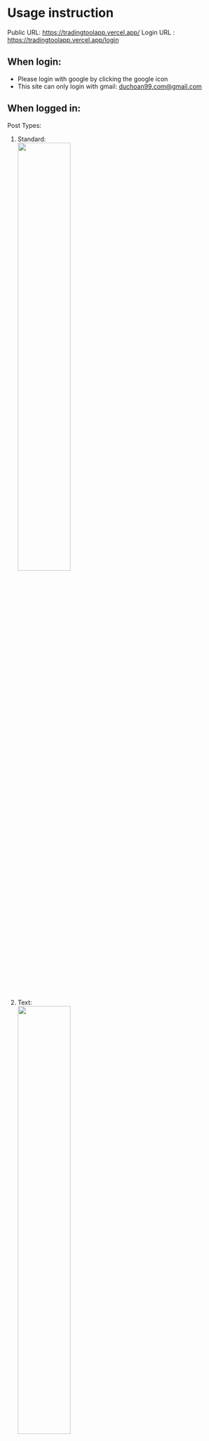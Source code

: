 # Usage instruction

Public URL: https://tradingtoolapp.vercel.app/
Login URL : https://tradingtoolapp.vercel.app/login

##  When login:
-   Please login with google by clicking the google icon
-   This site can only login with gmail: duchoan99.com@gmail.com

## When logged in:
Post Types:<br />
1. Standard:<br />
    <img src="https://github.com/user-attachments/assets/3fef3c2c-f1eb-4afd-b9bb-8fd3e07524ab " width=50% height=50%>
2. Text:<br />
    <img src="https://github.com/user-attachments/assets/96f85b78-8f78-4745-a9bc-82c41d588795" width=50% height=50%>
3. Video:<br />
    <img src="https://github.com/user-attachments/assets/2e434294-6e3d-4810-9c34-335e64ad072f" width=50% height=50%>
4. Audio:<br />
    <img src="https://github.com/user-attachments/assets/72ed0535-87cd-4957-a401-6b34ad757dbb" width=50% height=50%>
5. Quote:<br />
    <img src="https://github.com/user-attachments/assets/b48bbf87-f238-446b-8a6e-f03a5a56ac12" width=50% height=50%>

## Content Syntax
Please check it out here: [Mdx Syntax](https://www.markdownguide.org/cheat-sheet/)
For the video, audio, and image, please use the following syntax:<br />
-   Video: `[custom video name](video_url)`
-   Audio: `[custom audio name](audio_url)`
-   Image: `![custom image name](image_url)`

**Note**:
-   Embed videos and audios only support the following sources, otherwise, it will be displayed as a link:
    -   Youtube
    -   Soundcloud
    -   Twitch
-   Image can be also be used with external links, but please make sure the link is valid like example below.
-   Example:
    -   Video: `[video](https://www.youtube.com/watch?v=9bZkp7q19f0)`
    -   Audio: `[audio](https://soundcloud.com/chordio/apt)`
    -   Image: `![image](https://www.google.com/images/branding/googlelogo/1x/googlelogo_color_272x92dp.png)`

##Report issues:
**Please report issues with the following format:**
-   name issue:
-   actual result:
-   expected result:
-   how to create it step by step:
